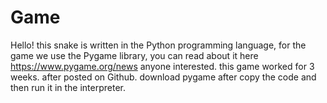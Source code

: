 # Game

Hello! this snake is written in the Python programming language, for the game we use the Pygame library, you can read about it here https://www.pygame.org/news anyone interested. this game worked for 3 weeks. after posted on Github. download pygame after copy the code and then run it in the interpreter.
